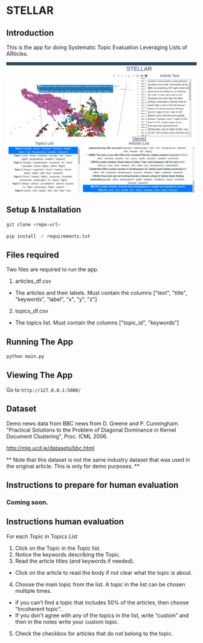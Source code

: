 # STELLAR

## Introduction
This is the app for doing Systematic Topic Evaluation Leveraging Lists of ARticles.

![STELLAR - Systematic Topic Evaluation Leveraging Lists of ARticles](figures/STELLAR-London.png)


## Setup & Installation
```bash
git clone <repo-url>
```

```bash
pip install -r requirements.txt
```

## Files required
Two files are required to run the app. 
1. articles_df.csv
- The articles and their labels. Must contain the columns ["text", "title", "keywords", "label", "x", "y", "z"]
2. topics_df.csv
- The topics list. Must contain the columns ["topic_id", "keywords"] 



## Running The App

```bash
python main.py
```

## Viewing The App

Go to `http://127.0.0.1:5000/`


## Dataset 
Demo news data from BBC news from D. Greene and P. Cunningham.
"Practical Solutions to the Problem of Diagonal Dominance in Kernel Document Clustering", Proc. ICML 2006.

http://mlg.ucd.ie/datasets/bbc.html

** Note that this dataset is not the same industry dataset that was used in the original article. This is only for demo purposes. **

## Instructions to prepare for human evaluation
### Coming soon.


## Instructions human evaluation
For each Topic in Topics List
1. Click on the Topic in the Topic list.
2. Notice the keywords describing the Topic. 
3. Read the article titles (and keywords if needed). 
- Click on the article to read the body if not clear what the topic is about.
4. Choose the main topic from the list. A topic in the list can be chosen multiple times.
- If you can’t find a topic that includes 50% of the articles, then choose “Incoherent topic”. 
- If you don’t agree with any of the topics in the list, write “custom” and then in the notes write your custom topic.
5. Check the checkbox for articles that do not belong to the topic.

